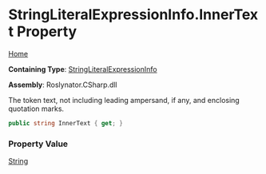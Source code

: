 # StringLiteralExpressionInfo\.InnerText Property

[Home](../../../../../README.md)

**Containing Type**: [StringLiteralExpressionInfo](../README.md)

**Assembly**: Roslynator\.CSharp\.dll

  
The token text, not including leading ampersand, if any, and enclosing quotation marks\.

```csharp
public string InnerText { get; }
```

### Property Value

[String](https://docs.microsoft.com/en-us/dotnet/api/system.string)

